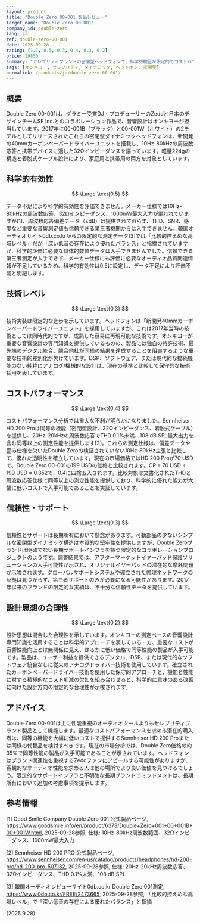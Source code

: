 ```yaml
---
layout: product
title: "Double Zero 00-001 製品レビュー"
target_name: "Double Zero 00-001"
company_id: double-zero
lang: ja
ref: double-zero-00-001
date: 2025-09-28
rating: [1.7, 0.5, 0.3, 0.4, 0.3, 0.2]
price: 29850
summary: "セレブリティブランドの密閉型ヘッドフォンで、科学的検証が限定的でコストパフォーマンスが悪い"
tags: [オンキヨー, セレブリティ, ダイナミック, ヘッドホン, 密閉型]
permalink: /products/ja/double-zero-00-001/
---
```

## 概要

Double Zero 00-001は、グラミー受賞DJ・プロデューサーのZeddと日本のデザインチームSF Inc.とのコラボレーション作品で、音響設計はオンキヨーが担当しています。2017年に00-001B（ブラック）と00-001W（ホワイト）の2モデルとしてリリースされたこれらの密閉型ダイナミックヘッドフォンは、新開発の40mmカーボンペーパードライバーユニットを搭載し、10Hz-80kHzの周波数応答と携帯デバイスに適した32Ωインピーダンスを謳っています。軽量224gの構造と着脱式ケーブル設計により、家庭用と携帯用の両方を対象としています。

## 科学的有効性

$$ \Large \text{0.5} $$

データ不足により科学的有効性を評価できません。メーカー仕様では10Hz-80kHzの周波数応答、32Ωインピーダンス、1000mW最大入力が謳われていますが[1]、周波数応答偏差データ（±dB）は提供されておらず、THD、SNR、感度など重要な音響測定値も信頼できる第三者機関からは入手できません。韓国オーディオサイト0db.co.krからの限定的な測定データ[3]では「比較的控えめな高域レベル」だが「深い低音の存在により優れたバランス」と指摘されていますが、科学的評価に必要な具体的数値データは入手できませんでした。信頼できる第三者測定が入手できず、メーカー仕様にも評価に必要なオーディオ品質関連情報が不足しているため、科学的有効性は0.5に設定し、データ不足により評価不能と明記します。

## 技術レベル

$$ \Large \text{0.3} $$

技術実装は限定的な進歩を示しています。ヘッドフォンは「新開発40mmカーボンペーパードライバーユニット」を採用していますが、これは2017年当時の技術としては同時代的ですが、成熟した容易に再現可能な技術です。オンキヨーが重要な音響設計の専門知識を提供しているものの、製品には独自の特許技術、最先端のデジタル統合、競合他社が同様の結果を達成することを阻害するような重要な技術的差別化が欠けています。DSP、ソフトウェア、または現代的な接続機能のない純粋にアナログ/機械的な設計は、現在の基準と比較して保守的な技術採用を表しています。

## コストパフォーマンス

$$ \Large \text{0.4} $$

コストパフォーマンス分析では重大な不利が明らかになりました。Sennheiser HD 200 Proは同等の機能（密閉型設計、32Ωインピーダンス、着脱式ケーブル）を提供し、20Hz-20kHzの周波数応答でTHD 0.1%未満、108 dB SPL最大出力を含む同等以上の測定性能を提供します[2]。これらの測定仕様は、偏差データや歪み仕様を欠いたDouble Zeroの検証されていない10Hz-80kHz主張と比較して、優れた透明性を確立しています。現在の市場価格ではHD 200 Proが70 USDで、Double Zero 00-001の199 USDの価格と比較されます。CP = 70 USD ÷ 199 USD = 0.352で、0.4に四捨五入されます。比較対象は文書化されたTHDと周波数応答仕様で同等以上の測定性能を提供しており、科学的に優れた能力が大幅に低いコストで入手可能であることを実証しています。

## 信頼性・サポート

$$ \Large \text{0.3} $$

信頼性とサポートは長期所有において懸念があります。可動部品の少ないシンプルな密閉型ダイナミック構造は本質的な堅牢性を提供しますが、Double Zeroブランドは明確でない長期サポートインフラを持つ限定的なコラボレーションプロジェクトのようです。調査結果では、アフターマーケットイヤーパッド保護ソリューションの入手可能性が示され、オリジナルイヤーパッドの潜在的な摩耗問題が示唆されます。グローバルサポートシステムや確立された修理ネットワークの証拠は見つからず、第三者サポートのみが必要になる可能性があります。2017年以来のブランドの限定的な実績は、不十分な信頼性データを提供しています。

## 設計思想の合理性

$$ \Large \text{0.2} $$

設計思想は混合した合理性を示しています。オンキヨーの測定ベースの音響設計専門知識を活用することは科学的アプローチを表している一方、重要なコストが音響性能向上とは無関係に見え、はるかに低い価格で同等性能の製品が入手可能です。製品は、ユーザー利益を提供できるデジタル、DSP、または現代的なソフトウェア統合なしに従来のアナログドライバー技術を使用しています。確立されたカーボンペーパードライバー技術を使用した保守的アプローチと、機能と性能に対する積極的なコスト削減の欠如を組み合わせると、科学的に意味のある改善に向けた設計方向の限定的な合理性が示唆されます。

## アドバイス

Double Zero 00-001は主に性能重視のオーディオツールよりもセレブリティブランド製品として機能します。最適なコストパフォーマンスを求める潜在的購入者は、同等の機能を大幅に低いコストで提供するSennheiser HD 200 Proまたは同様の代替品を検討すべきです。現在の市場分析では、Double Zero価格の約35%で同等性能の製品が入手可能であることが示されています。ヘッドフォンはブランド関連性を重視するZeddファンにアピールする可能性がありますが、客観的なオーディオ性能を求める人は他の場所でより良い価値を見つけるでしょう。限定的なサポートインフラと不明確な長期ブランドコミットメントは、長期所有において追加の考慮事項を提示します。

## 参考情報

[1] Good Smile Company Double Zero 001 公式製品ページ, https://www.goodsmile.info/en/product/6373/Double+Zero+001+00+001B+00+001W.html, 2025-09-28参照, 仕様: 10Hz-80kHz周波数範囲、32Ωインピーダンス、1000mW最大入力

[2] Sennheiser HD 200 PRO 公式製品ページ, https://www.sennheiser.com/en-us/catalog/products/headphones/hd-200-pro/hd-200-pro-507182, 2025-09-28参照, 仕様: 20Hz-20kHz周波数応答、32Ωインピーダンス、THD 0.1%未満、108 dB SPL

[3] 韓国オーディオレビューサイト0db.co.kr Double Zero 001測定, https://www.0db.co.kr/FREE/2473665, 2025-09-28参照, 「比較的控えめな高域レベル」で「深い低音の存在による優れたバランス」と指摘

(2025.9.28)